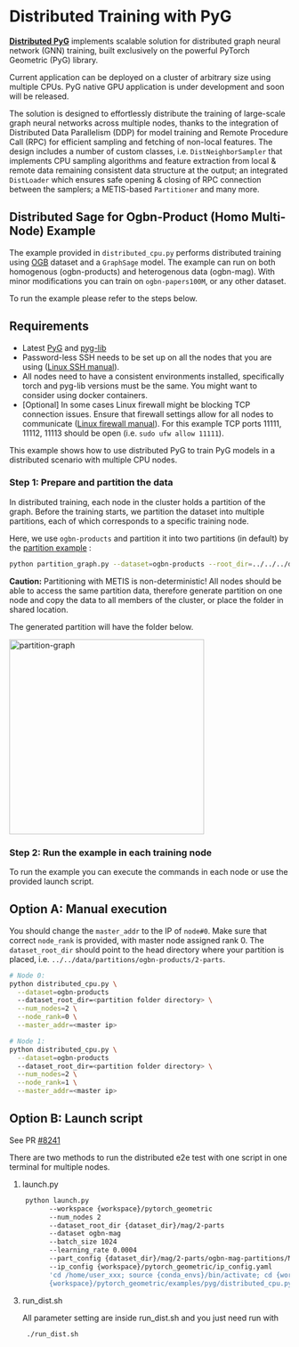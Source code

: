 # Distributed Training with PyG

**[Distributed PyG](https://github.com/pyg-team/pytorch_geometric/tree/master/torch_geometric/distributed)** implements scalable solution for distributed graph neural network (GNN) training, built exclusively on the powerful PyTorch Geometric (PyG) library.

Current application can be deployed on a cluster of arbitrary size using multiple CPUs. PyG native GPU application is under development and soon will be released.

The solution is designed to effortlessly distribute the training of large-scale graph neural networks across multiple nodes, thanks to the integration of Distributed Data Parallelism (DDP) for model training and Remote Procedure Call (RPC) for efficient sampling and fetching of non-local features.
The design includes a number of custom classes, i.e. `DistNeighborSampler` that implements CPU sampling algorithms and feature extraction from local & remote data remaining consistent data structure at the output; an integrated `DistLoader` which ensures safe opening & closing of RPC connection between the samplers; a METIS-based `Partitioner` and many more.

## Distributed Sage for Ogbn-Product (Homo Multi-Node) Example

The example provided in `distributed_cpu.py` performs distributed training using [OGB](https://ogb.stanford.edu/) dataset and a `GraphSage` model. The example can run on both homogenous (ogbn-products) and heterogenous data (ogbn-mag).
With minor modifications you can train on `ogbn-papers100M`, or any other dataset.

To run the example please refer to the steps below.

## Requirements

- Latest [PyG](https://github.com/pyg-team/pytorch_geometric) and [pyg-lib](https://github.com/pyg-team/pyg-lib)
- Password-less SSH needs to be set up on all the nodes that you are using ([Linux SSH manual](https://linuxize.com/post/how-to-setup-passwordless-ssh-login/)).
- All nodes need to have a consistent environments installed, specifically torch and pyg-lib versions must be the same. You might want to consider using docker containers.
- \[Optional\] In some cases Linux firewall might be blocking TCP connection issues. Ensure that firewall settings allow for all nodes to communicate ([Linux firewall manual](https://ubuntu.com/server/docs/security-firewall)). For this example TCP ports 11111, 11112, 11113 should be open (i.e. `sudo ufw allow 11111`).

This example shows how to use distributed PyG to train PyG models in a distributed scenario with multiple CPU nodes.

### Step 1: Prepare and partition the data

In distributed training, each node in the cluster holds a partition of the graph. Before the training starts, we partition the dataset into multiple partitions, each of which corresponds to a specific training node.

Here, we use `ogbn-products` and partition it into two partitions (in default) by the [partition example](https://github.com/pyg-team/pytorch_geometric/blob/master/examples/distributed/pyg/partition_graph.py) :

```bash
python partition_graph.py --dataset=ogbn-products --root_dir=../../../data --num_partitions=2
```

**Caution:** Partitioning with METIS is non-deterministic!
All nodes should be able to access the same partition data, therefore generate partition on one node and copy the data to all members of the cluster, or place the folder in shared location.

The generated partition will have the folder below.

<img width="350" alt="partition-graph" src="https://github.com/pyg-team/pytorch_geometric/assets/58218729/2169e362-0259-4ac4-ab5e-8500b6b5bf4a">

### Step 2: Run the example in each training node

To run the example you can execute the commands in each node or use the provided launch script.

## Option A: Manual execution

You should change the `master_addr` to the IP of `node#0`. Make sure that correct `node_rank` is provided, with master node assigned rank 0. The `dataset_root_dir` should point to the head directory where your partition is placed, i.e. `../../data/partitions/ogbn-products/2-parts`.

```bash
# Node 0:
python distributed_cpu.py \
  --dataset=ogbn-products
  --dataset_root_dir=<partition folder directory> \
  --num_nodes=2 \
  --node_rank=0 \
  --master_addr=<master ip>

# Node 1:
python distributed_cpu.py \
  --dataset=ogbn-products
  --dataset_root_dir=<partition folder directory> \
  --num_nodes=2 \
  --node_rank=1 \
  --master_addr=<master ip>
```

## Option B: Launch script

See PR [#8241](https://github.com/pyg-team/pytorch_geometric/pull/8241)

There are two methods to run the distributed e2e test with one script in one terminal for multiple nodes.

1. launch.py

```bash
    python launch.py
          --workspace {workspace}/pytorch_geometric
          --num_nodes 2
          --dataset_root_dir {dataset_dir}/mag/2-parts
          --dataset ogbn-mag
          --batch_size 1024
          --learning_rate 0.0004
          --part_config {dataset_dir}/mag/2-parts/ogbn-mag-partitions/META.json
          --ip_config {workspace}/pytorch_geometric/ip_config.yaml
          'cd /home/user_xxx; source {conda_envs}/bin/activate; cd {workspace}/pytorch_geometric; {conda_envs}/bin/python
          {workspace}/pytorch_geometric/examples/pyg/distributed_cpu.py --dataset=ogbn-mag --logging --progress_bar --ddp_port=12345'
```

3. run_dist.sh

   All parameter setting are inside run_dist.sh and you just need run with

   ```bash
    ./run_dist.sh
   ```
